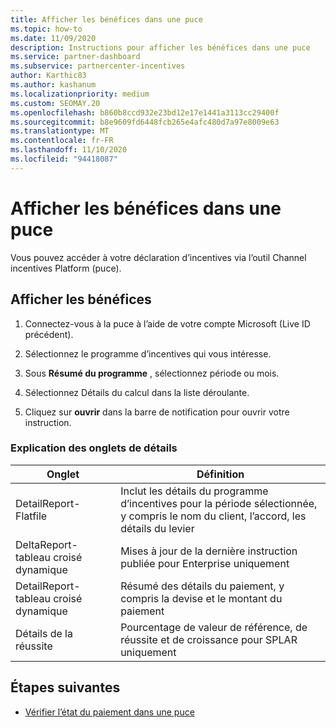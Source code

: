 ```yaml
---
title: Afficher les bénéfices dans une puce
ms.topic: how-to
ms.date: 11/09/2020
description: Instructions pour afficher les bénéfices dans une puce
ms.service: partner-dashboard
ms.subservice: partnercenter-incentives
author: Karthic83
ms.author: kashanum
ms.localizationpriority: medium
ms.custom: SEOMAY.20
ms.openlocfilehash: b860b8ccd932e23bd12e17e1441a3113cc29400f
ms.sourcegitcommit: b8e9609fd6448fcb265e4afc480d7a97e8009e63
ms.translationtype: MT
ms.contentlocale: fr-FR
ms.lasthandoff: 11/10/2020
ms.locfileid: "94418087"
---
```

# <a name="view-earnings-in-chip"></a>Afficher les bénéfices dans une puce

Vous pouvez accéder à votre déclaration d’incentives via l’outil Channel incentives Platform (puce).

## <a name="view-earnings"></a>Afficher les bénéfices

1. Connectez-vous à la puce à l’aide de votre compte Microsoft (Live ID précédent).

2. Sélectionnez le programme d’incentives qui vous intéresse.

3. Sous **Résumé du programme** , sélectionnez période ou mois. 
1. Sélectionnez Détails du calcul dans la liste déroulante.
1.  Cliquez sur **ouvrir** dans la barre de notification pour ouvrir votre instruction.

### <a name="explanation-of-details-tabs"></a>Explication des onglets de détails

|**Onglet**|**Définition**|
|-------------|--------------------------|
|DetailReport-Flatfile|Inclut les détails du programme d’incentives pour la période sélectionnée, y compris le nom du client, l’accord, les détails du levier|
|DeltaReport-tableau croisé dynamique|Mises à jour de la dernière instruction publiée pour Enterprise uniquement|
|DetailReport-tableau croisé dynamique|Résumé des détails du paiement, y compris la devise et le montant du paiement|
|Détails de la réussite|Pourcentage de valeur de référence, de réussite et de croissance pour SPLAR uniquement|

## <a name="next-steps"></a>Étapes suivantes

- [Vérifier l’état du paiement dans une puce](chip-payment-status.md)
